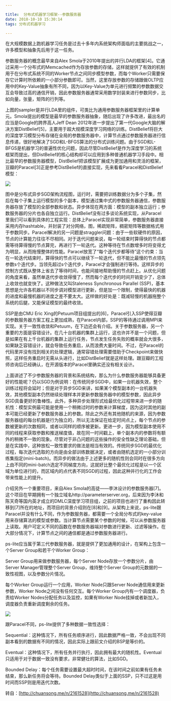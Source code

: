 ```yaml
---

title:  分布式机器学习框架--参数服务器
date: 2018-10-10 15:30:14
tags: 分布式机器学习

---
```


在大规模数据上跑机器学习任务是过去十多年内系统架构师面临的主要挑战之一，许多模型和抽象先后用于这一任务。<!--more-->


参数服务器的概念最早来自Alex Smola于2010年提出的并行LDA的框架[4]。它通过采用一个分布式的Memcached作为存放参数的存储，这样就提供了有效的机制用于在分布式系统不同的Worker节点之间同步模型参数，而每个Worker只需要保存它计算时所依赖的一小部分参数即可。当然，这里存放参数的存储跟做OLTP应用中的Key-Value抽象有所不同，因为以Key-Value为单元进行频繁的参数数据交互会导致过高的通信开销，因此参数服务器通常采用数学封装来进行参数同步，比如向量，张量，矩阵的行列等。


上图的sampler是并行LDA里的组件，可类比为通用参数服务器框架里的计算单元。Smola提出的模型是最早的参数服务器抽象，随后出现了许多改进，最出名的应当是Google的跨界高人Jeff Dean 2012年进一步提出了第一代Google大脑的解决方案DistBelief[5]，主要用于超大规模深度学习网络的训练。DistBelief将巨大的深度学习模型分布存储在全局的参数服务器中，计算节点通过参数服务器进行信息传递，很好地解决了SGD和L-BFGS算法的分布式训练问题。由于SGD和L-BFGS是机器学习的普遍性优化问题，因此尽管DistBelief是作为深度学习的系统框架而提出，但DistBelief的核心结构却可以应用到多种普通机器学习手段中。相比最早的参数服务器模型，DistBelief把该模型扩展成为更加通用和灵活的框架，豆瓣的Paracel[3]正是参考DistBelief的直接实现，先来看看Paracel和DistBelief模型：

![](https://i.imgur.com/wxlQ9bu.png)

图中是分布式异步SGD架构流程图，运行时，需要把训练数据分为多个子集，然后在每个子集上运行模型的多个副本，模型通过集中式的参数服务器通信，参数服务器存放了模型的全部参数和状态。异步体现在两方面：模型的副本独立运行；参数服务器的分片也各自独立运行。DistBelief没有过多谈论系统实现，从Paracel里我们可以看到具体的工程实现：总体上Paracel实现非常简单，参数服务器直接采用内存hashtable，并封装了对分网络，图，稀疏矩阵，稠密矩阵等数据格式用于参数同步。Paracel解决的另一问题是straggler问题：由于一些软硬件的原因，节点的计算能力往往不尽相同。对于迭代问题来说，每一轮结束时算得快的节点都需等待算得慢的节点算完，再进行下一轮迭代。这种等待在节点数增多时将变得尤为明显，从而拖慢整体的性能。Paracel放宽了“每个迭代步都等待”这个约束：当在一轮迭代结束时，算得快的节点可以继续下一轮迭代，但不能比最慢的节点领先参数s个迭代步。当领先超过s个迭代步，Paracel才会强制进行等待。这样异步的控制方式既从整体上省去了等待时间，也能间接地帮助慢的节点赶上。从优化问题的角度来看，虽然单迭代步收敛得慢了，然而每个迭代步的时间开销变少了，总体上收敛也就变快了。这种做法又叫Staleness Synchronous Parallel (SSP)，基本思想是允许各机器以不同步调对模型进行更新，但是加一个限制，使得最快的机器的进度和最慢机器的进度之差不要太大。这样做的好处是：既减轻慢的机器拖整个系统的后腿，又能保证模型的最终收敛。


SSP是由CMU Eric Xing的Petuum项目组提出的[6]，Paracel引入SSP使得豆瓣的参数服务器方案工程上更加成熟，在Paracel内部，SSP的等待通过调用MPI来实现。关于一致性收敛和Petuum，在下边还会有介绍。关于参数服务器，另一个重要的方面是容错设计。在几十台机器的集群上运行，这也许并不是一个问题，但是如果在有上千台机器的集群上运行任务，节点发生任务失败的概率就会大很多，如果缺乏容错设计，就会导致任务重启，从而浪费大量时间。不过，在Paracel的代码里并没有找到相关的处理逻辑，通常容错处理需要借助于Checkpoint来做快照，这样任务重启时无需从头进行，比如DistBelief就是这样处理。跟豆瓣的工程师咨询后已经确认，在开源版本的Paracel里确实还没有相关设计。


上面讲述了不少参数服务器的背景和系统结构，那么为什么参数服务器能够具备更好的性能呢？仍以SGD为例说明：在传统同步SGD中，如果一台机器失效，整个训练过程将会延时；但是对于异步SGD来讲，如果某个模型副本的一台机器失效，其他模型副本仍然继续处理样本并更新参数服务器中的模型参数，因此异步SGD具备更好的鲁棒性。此外，多种异步处理形式给最优化过程带来进一步的随机性：模型实例最可能是使用一个稍微过时的参数来计算梯度，因为这时其他的副本可能已经更新了参数服务器上的参数。除此之外还有其他随机的来源，因为参数服务器组的每台机器是行为独立的，所以无法保证在给定时间点上，每个节点的参数被更新的次数相同，或者以同样的顺序被更新。更进一步，因为模型副本使用不同的线程来获取参数和推送梯度值，故在同一时间戳上，单个副本内的参数将有额外的稍微不一致的现象。尽管对于非凸问题的这些操作的安全性缺乏理论基础，但是在实践中，这种放松一致性要求的做法是相当有效的。传统同步SGD的最优化过程，每次迭代选取的方向是由全部训练数据决定，或者由随机选定的一小部分训练集指定(mini-batch)。而异步的做法由于上述更多的随机性则会同时在很多方向上由不同的mini-batch选定不同梯度方向，这就好比整个最优化过程是以一个区域为单位进行的，而区域内的点代表不同SGD的过程，因此这种并行化的工作会带来性能上的提升。


介绍另外一个重要项目，来自Alex Smola的高徒——李沐设计的参数服务器[7]。这个项目在早期拥有一个独立域名http://parameterserver.org，后来因为李沐和陈天奇等国内英才成立的DMLC深度学习项目组，之前的项目也进行了重构因此转移到[7]所在的地址，而项目的背景介绍则在[8]和[9]。从架构上来说，ps-lite跟Paracel并没有什么不同，作为参数服务器，都需要一个全局分布式的key-value用来存储算法的模型或参数。当计算节点需要某个参数的时候，可以从参数服务器上读取。用户可定义不同的函数在参数服务器端对参数进行更新、过滤等操作。在大部分情况下，计算节点之间的通信都是通过参数服务器进行。


ps-lite应当属于第三代参数服务器，就是提供了更加通用的设计，在架构上包含一个Server Group和若干个Worker Group：

Server Group用来做参数服务器，每个Server Node存放一个参数分片，由Server Manager管理整个Server Group，维持整个Server Group的元数据的一致性视图，以及参数分片情况。

每个Worker Group运行一个应用，Worker Node只跟Server Node通信用来更新参数，Worker Node之间没有任何交互。每个Worker Group内有一个调度器，负责给Worker Nodes分配任务以及监控，如果有Worker Node挂掉或者新加入，调度器负责重新调度剩余的任务。


![](https://i.imgur.com/FiWlS8B.png)

跟Paracel不同，ps-lite提供了多种数据一致性选择：

Sequential：这种情况下，所有任务顺序进行，因此数据严格一致，不会出现不同副本看到的数据有不同的情况，因此实际上跟前文介绍的BSP是等价的。

Eventual：这种情况下，所有任务并行执行，因此拥有最大的随机性。Eventual只适用于对于数据一致没有要求，非常健壮的算法，比如SGD。

Bounded Delay：每个任务需要设置最大超时时间，在该时间之前如果有任务未结束，那么新任务将会等待。Bounded Delay类似于上面的SSP，只不过这是用时间而SSP则是用迭代次数。


转自：[http://chuansong.me/n/2161528](http://chuansong.me/n/2161528)